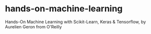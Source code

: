 # hands-on-machine-learning
Hands-On Machine Learning with Scikit-Learn, Keras &amp; Tensorflow, by Aurelien Geron from O'Reilly
